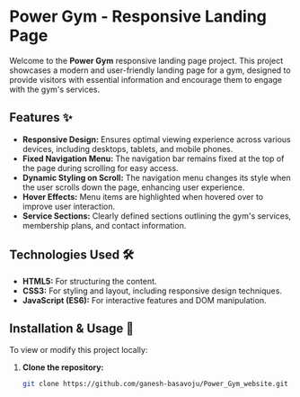# Power Gym - Responsive Landing Page

Welcome to the **Power Gym** responsive landing page project. This project showcases a modern and user-friendly landing page for a gym, designed to provide visitors with essential information and encourage them to engage with the gym's services.

## Features ✨

- **Responsive Design:** Ensures optimal viewing experience across various devices, including desktops, tablets, and mobile phones.
- **Fixed Navigation Menu:** The navigation bar remains fixed at the top of the page during scrolling for easy access.
- **Dynamic Styling on Scroll:** The navigation menu changes its style when the user scrolls down the page, enhancing user experience.
- **Hover Effects:** Menu items are highlighted when hovered over to improve user interaction.
- **Service Sections:** Clearly defined sections outlining the gym's services, membership plans, and contact information.

## Technologies Used 🛠️

- **HTML5:** For structuring the content.
- **CSS3:** For styling and layout, including responsive design techniques.
- **JavaScript (ES6):** For interactive features and DOM manipulation.

## Installation & Usage 🚀

To view or modify this project locally:

1. **Clone the repository:**
   ```sh
   git clone https://github.com/ganesh-basavoju/Power_Gym_website.git

